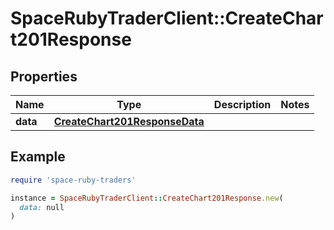 # SpaceRubyTraderClient::CreateChart201Response

## Properties

| Name | Type | Description | Notes |
| ---- | ---- | ----------- | ----- |
| **data** | [**CreateChart201ResponseData**](CreateChart201ResponseData.md) |  |  |

## Example

```ruby
require 'space-ruby-traders'

instance = SpaceRubyTraderClient::CreateChart201Response.new(
  data: null
)
```


